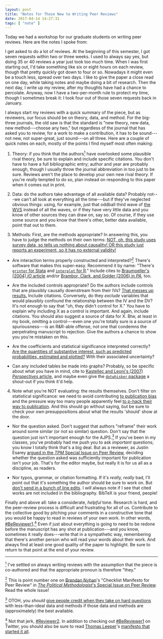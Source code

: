 ```yaml
---
layout: post
title: "Notes for Those New to Writing Peer Reviews"
date: 2017-04-14 14:27:31
tags: [ "note" ]
---
```


Today we had a workshop for our graduate students on writing peer reviews.  Here are the notes I spoke from:

I get asked to do a lot of reviews.  At the beginning of this semester, I got seven requests within two or three weeks.  I used to always say yes, but doing 35 or 40 reviews a year just took too much time.  When I was first starting out, I'd take something like six or eight hours on each review, though that pretty quickly got down to four or so.  Nowadays it might even be a touch less, spread over two days. I like to give the paper a close read on one day, while taking notes and maybe doing a bit of research.  Then the next day, I write up my review, after my thoughts have had a chance to percolate.  Anyway, now I have a two-per-month rule to protect my time, though I sometimes break it: I took four out of those seven requests back in January.

I always start my reviews with a quick summary of the piece, but as reviewers, our focus should be on theory, data, and method.  For the big-three journals, the old saw is that the standard is "new theory, new data, new method---choose any two," but regardless of the journal that has asked you to review, for a work to make a contribution, it has to be sound---not new, not super-great, just sound---on all three.  Here are a couple of quick notes on each, mostly of the points I find myself most often making:

1. Theory: if you think that the authors<a href="#note1" id="note1ref"><sup>1</sup></a> have overlooked some plausible rival theory, be sure to explain and include specific citations. You don't have to have a full bibliographic entry; author and year are probably enough, though I usually throw the journal abbreviation in too just to be sure. Reviews aren't the place to develop your own new rival theory.  If you're _really_ tempted to do so, plan instead on responding to this paper when it comes out in print.

1. Data: do the authors take advantage of all available data?  Probably not---we can't all look at everything all the time---but if they've neglected obvious things: using, for example, just that oddball third wave of [the WVS](http://worldvaluessurvey.org) instead of all the waves, or if they have very little data and you know of other sources they can draw on, say so.  Of course, if they use some source and you know that there's other, better data available, point that out to them.

1. Methods: First, are the methods appropriate?  In answering this, you have to judge the methods on their own terms: [NOT, oh, this study uses survey data, so tells us nothing about causality! OR this study just reports an experiment, so it has no external validity!](https://twitter.com/PoliticalApe13/status/820390342759419910)

  + Are interaction terms properly constructed and interpreted?<a href="#note2" id="note2ref"><sup>2</sup></a>  There's software that makes this super-easy. Recommend it by name: "There's [`grinter` for Stata](http://myweb.uiowa.edu/fboehmke/methods.html) and [`interplot` for R](https://cran.r-project.org/web/packages/interplot/vignettes/interplot-vignette.html)."  Include cites to [Braumoeller's (2004) _IO_ article](https://www.cambridge.org/core/journals/international-organization/article/hypothesis-testing-and-multiplicative-interaction-terms/5AE39EABAA8F26582C65F0D3FAD153D8) and/or [Brambor, Clark, and Golder (2006) in _PA_](http://www.jstor.org/stable/25791835), too.

  + Are the included controls appropriate?  Do the authors include controls that are plausibly causally downstream from their IVs?  [That messes up results.](https://books.google.com/books?id=lV3DIdV0F9AC&printsec=frontcover&dq=gelman+and+hill&hl=en&sa=X&ved=0ahUKEwjZyJHgoqXTAhWF6oMKHRS2Ay8Q6AEIJDAA#v=onepage&q=messes+up&f=false) Include citations. Conversely, do they *exclude* variables that would plausibly confound the relationship between the IV and the DV?  It's not enough to say that "oh, they didn't control for X."  You have to explain why including X as a control is important.  And again, include citations.  You should also suggest a source of data for X.  Btw, at least in my book, omitting a control---even one you're totally sure is a source of spuriousness---is an R&R-able offense, not one that condemns the perpetrating manuscript to rejection.  Give the authors a chance to show you you're mistaken on this.

  + Are the coefficients and statistical significance interpreted correctly?  [Are the quantities of substantive interest, such as predicted probabilities, estimated and plotted?](http://www.jstor.org/stable/2669316)  With their associated uncertainty?

  + Can any included tables be made into graphs?  Probably, so be specific about what you have in mind, cite to [Kastellec and Leoni's (2007) _Perspectives_ article](www.jstor.org/stable/20446574), and maybe even give the [`dotwhisker` package](https://cran.r-project.org/web/packages/dotwhisker/vignettes/dotwhisker-vignette.html) a shout-out if you think it'd help.

4. Note what you're NOT evaluating: the results themselves.  Don't filter on statistical significance: we need to avoid contributing [to publication bias](http://www.jstor.org/stable/25791658) and the pressure way too many people apparently feel [to p-hack their way to publication](http://www.stat.columbia.edu/~gelman/research/unpublished/p_hacking.pdf).  And this should go without saying, but be sure to check your own presuppositions about what the results 'should' show at the door.

  + Nor the question asked. Don't suggest that authors "reframe" their work around some similar (or not so similar) question. Don't say that the question just isn't important enough for the AJPS.<a href="#note3" id="note3ref"><sup>3</sup></a> If you've been in my classes, you've probably had me push you to ask _important_ questions; you know I totally think that's a big deal.  But as a reviewer, as Justin Esarey [argued in the _TPM_ Special Issue on Peer Review](https://thepoliticalmethodologist.files.wordpress.com/2016/02/tpm_v23_n1.pdf), deciding whether the question asked was sufficiently important for publication isn't your job.  That's for the editor maybe, but really it is for us all as a discipline, as readers.

  + Nor typos, grammar, or citation formatting.  If it's *really, really* bad, I'll point out that it's something the author should be sure to work on.  But [don't send in a bunch of line edits](https://twitter.com/thosjleeper/status/849726360922849280).  I *will* always note if I see that cited works are not included in the bibliography.  BibTeX is your friend, people!

Finally and above all: take a considerate, *helpful* tone.  Research is hard, and the peer-review process is difficult and frustrating for all of us.  Contribute to the collective good by pitching your comments in a constructive tone that you would be happy to read in reviews of your own work.  In other words, [#BeReviewer1](https://twitter.com/search?q=%23BeReviewer1&src=tyah).<a href="#note4" id="note4ref"><sup>4</sup></a>  Even if just about everything is going to need to be redone before the manuscript has any shot at publication---and you know, sometimes it really does---write that in a sympathetic way, remembering that there's another person who will read your words about their work.  And always find at least one good quality of the paper to highlight.  Be sure to return to that point at the end of your review.  

------

<a id="note1" href="#note1ref"><sup>1</sup></a> I've settled on always writing reviews with the assumption that the piece is co-authored and that the appropriate pronoun is therefore "they."

<a id="note2" href="#note2ref"><sup>2</sup></a> This is point number one on [Brendan Nyhan](https://twitter.com/BrendanNyhan)'s "Checklist Manifesto for Peer Review" in [_The Political Methodologist_'s Special Issue on Peer Review](https://thepoliticalmethodologist.files.wordpress.com/2016/02/tpm_v23_n1.pdf).  Read the whole issue!

<a id="note3" href="#note3ref"><sup>3</sup></a> OTOH, you _should_ [give people credit when they take on hard questions](https://twitter.com/DToshkov/status/826705971124830209) with less-than-ideal data and methods if those data and methods are (approximately) the best available. 

<a id="note4" href="#note4ref"><sup>4</sup></a> Not that jerk, [#Reviewer2](https://twitter.com/search?q=%23reviewer2&src=typd).  In addition to checking out [#BeReviewer1](https://twitter.com/search?q=%23BeReviewer1&src=tyah) on Twitter, you should also be sure to read [Thomas Leeper](https://twitter.com/thosjleeper)'s [manifesto that started it all](http://thomasleeper.com/2016/08/be-reviewer-one/).
